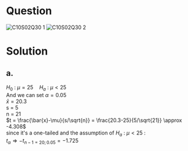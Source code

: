 # Question
![C10S02Q30 1](https://github.com/user-attachments/assets/4dca50a4-59b7-4265-b707-45234d4b46fa)
![C10S02Q30 2](https://github.com/user-attachments/assets/1340ade7-b5d4-493b-84d0-30585481d1e3)

# Solution
## a.
$H_0$ : $\mu = 25 \quad H_a$ : $\mu \lt 25$  
And we can set $\alpha = 0.05$  
$\bar{x} = 20.3$  
s = 5  
n = 21  
$t = \frac{\bar{x}-\mu}{s/\sqrt{n}} = \frac{20.3-25}{5/\sqrt{21}} \approx -4.308$  
since it's a one-tailed and the assumption of $H_a$ : $\mu \lt 25$ :   
$t_{\alpha} \Rightarrow -t_{n-1=20;0.05}=-1.725$
